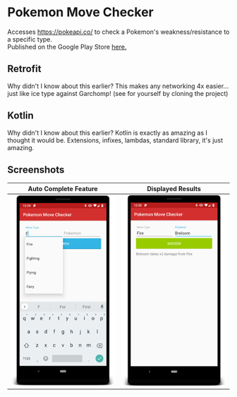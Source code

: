 # Pokemon Move Checker
Accesses https://pokeapi.co/ to check a Pokemon's weakness/resistance to a specific type. 
<br>Published on the Google Play Store <a href="https://play.google.com/store/apps/details?id=com.scowluga.android.pokemon">here.</a>

<h2>Retrofit</h2> 
Why didn't I know about this earlier? This makes any networking 4x easier... just like ice type against Garchomp! (see for yourself by cloning the project)

<h2>Kotlin</h2>
Why didn't I know about this earlier? 
Kotlin is exactly as amazing as I thought it would be. Extensions, infixes, lambdas, standard library, it's just amazing. 

<h2>Screenshots</h2>


Auto Complete Feature         |  Displayed Results
:-------------------------:|:-------------------------:
<img src="/photos/autofill.png" width="400"/>  |  <img src="/photos/result.png" width="400"/>


